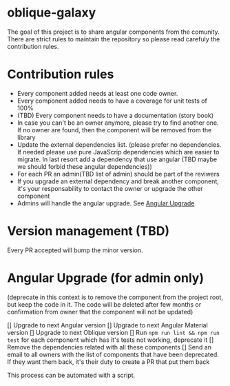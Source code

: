 # oblique-galaxy

The goal of this project is to share angular components from the comunity. There are strict rules to maintain the repository so please read carefuly the contribution rules.

# Contribution rules

* Every component added needs at least one code owner.
* Every component added needs to have a coverage for unit tests of 100%
* (TBD) Every component needs to have a documentation (story book)
* In case you can't be an owner anymore, please try to find another one. If no owner are found, then the component will be removed from the library
* Update the external dependencies list. (please prefer no dependencies. If needed please use pure JavaScrip dependencies which are easier to migrate. In last resort add a dependency that use angular (TBD maybe we should forbid these angular dependencies)) 
* For each PR an admin(TBD list of admin) should be part of the reviwers
* If you upgrade an external dependency and break another component, it's your responsability to contact the owner or upgrade the other component
* Admins will handle the angular upgrade. See [Angular Upgrade](#angular-upgrade-for-admin-only)

# Version management (TBD)

Every PR accepted will bump the minor version.

# Angular Upgrade (for admin only)

(deprecate in this context is to remove the component from the project root, but keep the code in it. The code will be deleted after few months or confirmation from owner that the component will not be updated)

[] Upgrade to next Angular version
[] Upgrade to next Angular Material version
[] Upgrade to next Oblique version
[] Run `npm run lint && npm run test` for each component which has it's tests not working, deprecate it
[] Remove the dependencies related with all these components
[] Send an email to all owners with the list of components that have been deprecated. If they want them back, it's their duty to create a PR that put them back

This process can be automated with a script. 
